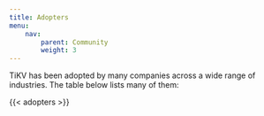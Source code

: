 ```yaml
---
title: Adopters
menu:
    nav:
        parent: Community
        weight: 3
---
```


TiKV has been adopted by many companies across a wide range of industries. The table below lists many of them:

{{< adopters >}}
